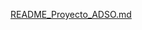 [README_Proyecto_ADSO.md](https://github.com/user-attachments/files/20489375/README_Proyecto_ADSO.md)
